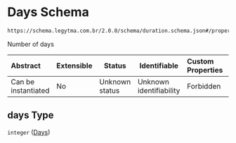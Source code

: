# Days Schema

```txt
https://schema.legytma.com.br/2.0.0/schema/duration.schema.json#/properties/days
```

Number of days


| Abstract            | Extensible | Status         | Identifiable            | Custom Properties | Additional Properties | Access Restrictions | Defined In                                                                      |
| :------------------ | ---------- | -------------- | ----------------------- | :---------------- | --------------------- | ------------------- | ------------------------------------------------------------------------------- |
| Can be instantiated | No         | Unknown status | Unknown identifiability | Forbidden         | Allowed               | none                | [duration.schema.json\*](../schema/duration.schema.json) |

## days Type

`integer` ([Days](duration-properties-days.md))
